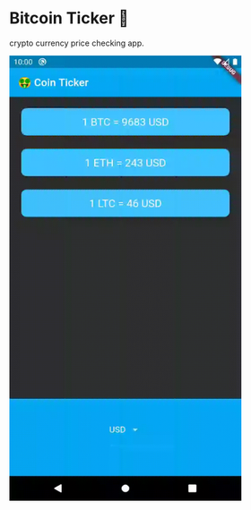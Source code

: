 # Bitcoin Ticker 🤑

crypto currency price checking app.

<img src="Bitcoin-Ticker.gif" width="414" height="796">

